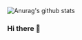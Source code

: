 ![Anurag's github stats](https://github-readme-stats.vercel.app/api?username=jeonjonghyeok&show_icons=true&theme=dracula)
### Hi there 👋

<!--
**jeonjonghyeok/jeonjonghyeok** is a ✨ _special_ ✨ repository because its `README.md` (this file) appears on your GitHub profile.

Here are some ideas to get you started:

- 🔭 I’m currently working on ...
- 🌱 I’m currently learning ...
- 👯 I’m looking to collaborate on ...
- 🤔 I’m looking for help with ...
- 💬 Ask me about ...
- 📫 How to reach me: ...
- 😄 Pronouns: ...
- ⚡ Fun fact: ...
-->
